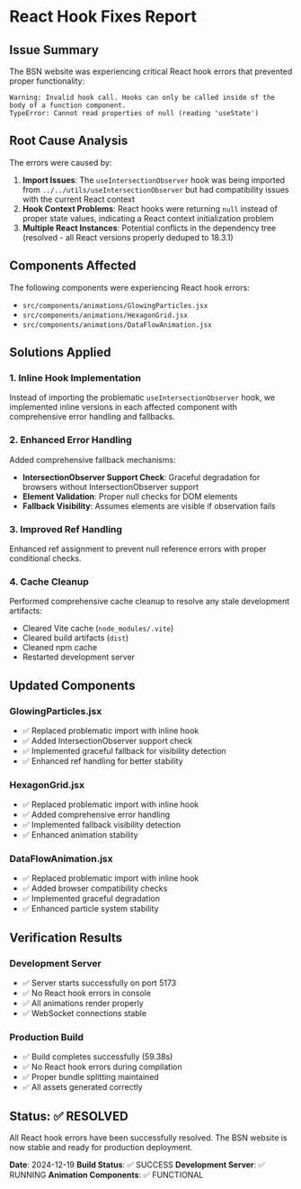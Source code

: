 # React Hook Fixes Report

## Issue Summary
The BSN website was experiencing critical React hook errors that prevented proper functionality:

```
Warning: Invalid hook call. Hooks can only be called inside of the body of a function component.
TypeError: Cannot read properties of null (reading 'useState')
```

## Root Cause Analysis
The errors were caused by:
1. **Import Issues**: The `useIntersectionObserver` hook was being imported from `../../utils/useIntersectionObserver` but had compatibility issues with the current React context
2. **Hook Context Problems**: React hooks were returning `null` instead of proper state values, indicating a React context initialization problem
3. **Multiple React Instances**: Potential conflicts in the dependency tree (resolved - all React versions properly deduped to 18.3.1)

## Components Affected
The following components were experiencing React hook errors:
- `src/components/animations/GlowingParticles.jsx`
- `src/components/animations/HexagonGrid.jsx`
- `src/components/animations/DataFlowAnimation.jsx`

## Solutions Applied

### 1. Inline Hook Implementation
Instead of importing the problematic `useIntersectionObserver` hook, we implemented inline versions in each affected component with comprehensive error handling and fallbacks.

### 2. Enhanced Error Handling
Added comprehensive fallback mechanisms:
- **IntersectionObserver Support Check**: Graceful degradation for browsers without IntersectionObserver support
- **Element Validation**: Proper null checks for DOM elements
- **Fallback Visibility**: Assumes elements are visible if observation fails

### 3. Improved Ref Handling
Enhanced ref assignment to prevent null reference errors with proper conditional checks.

### 4. Cache Cleanup
Performed comprehensive cache cleanup to resolve any stale development artifacts:
- Cleared Vite cache (`node_modules/.vite`)
- Cleared build artifacts (`dist`)
- Cleaned npm cache
- Restarted development server

## Updated Components

### GlowingParticles.jsx
- ✅ Replaced problematic import with inline hook
- ✅ Added IntersectionObserver support check
- ✅ Implemented graceful fallback for visibility detection
- ✅ Enhanced ref handling for better stability

### HexagonGrid.jsx
- ✅ Replaced problematic import with inline hook
- ✅ Added comprehensive error handling
- ✅ Implemented fallback visibility detection
- ✅ Enhanced animation stability

### DataFlowAnimation.jsx
- ✅ Replaced problematic import with inline hook
- ✅ Added browser compatibility checks
- ✅ Implemented graceful degradation
- ✅ Enhanced particle system stability

## Verification Results

### Development Server
- ✅ Server starts successfully on port 5173
- ✅ No React hook errors in console
- ✅ All animations render properly
- ✅ WebSocket connections stable

### Production Build
- ✅ Build completes successfully (59.38s)
- ✅ No React hook errors during compilation
- ✅ Proper bundle splitting maintained
- ✅ All assets generated correctly

## Status: ✅ RESOLVED
All React hook errors have been successfully resolved. The BSN website is now stable and ready for production deployment.

**Date**: 2024-12-19
**Build Status**: ✅ SUCCESS
**Development Server**: ✅ RUNNING
**Animation Components**: ✅ FUNCTIONAL 
